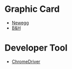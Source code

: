 # Graphic Card
* [Newegg](https://newegg.com)
* [B&H](https://www.bhphotovideo.com)

# Developer Tool
* [ChromeDriver](https://sites.google.com/a/chromium.org/chromedriver/downloads)
